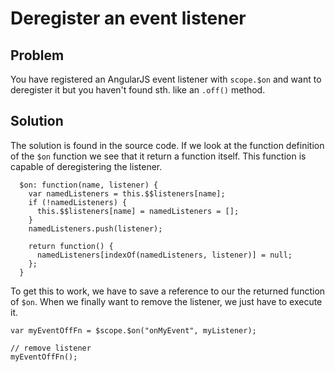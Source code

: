 # Deregister an event listener

## Problem

You have registered an AngularJS event listener with `scope.$on` and want to deregister it but you haven't found sth.
 like an `.off()` method.

## Solution

The solution is found in the source code. If we look at the function definition of the `$on` function we see that it
return a function itself. This function is capable of deregistering the listener.


      $on: function(name, listener) {
        var namedListeners = this.$$listeners[name];
        if (!namedListeners) {
          this.$$listeners[name] = namedListeners = [];
        }
        namedListeners.push(listener);

        return function() {
          namedListeners[indexOf(namedListeners, listener)] = null;
        };
      }

To get this to work, we have to save a reference to our the returned function of `$on`. When we finally want to
remove the listener, we just have to execute it.

    var myEventOffFn = $scope.$on("onMyEvent", myListener);

    // remove listener
    myEventOffFn();

